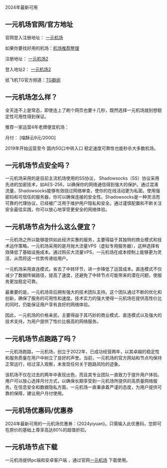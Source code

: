 2024年最新可用

## 一元机场官网/官方地址
官网登入注册地址： [一元机场](https://www.miaosu.xyz)

如果你要找好用的机场：[机场推荐整理](https://www.miaosu.xyz)

注册地址： [一元机场2](https://www.miaosu.xyz)

登入地址2： [一元机场2](https://www.miaosu.xyz)

纸飞机TG官方频道：[TG群组](https://www.miaosu.xyz)

## 一元机场怎么样？
全天连不上是常态，即使连上了刷个网页也要十几秒，既然选择一元机场就别想稳定性可用性得到保证。

推荐一家运营4年老牌便宜机场：

月付： [喵酥云9元/200G]

2019年开始运营至今 国内5G口中转入口 稳定速度可靠性也能秒杀大多数机场。

## 一元机场节点安全吗？
一元机场采用的是目前主流机场使用的SS协议， Shadowsocks（SS）协议采用先进的加密技术，如AES-256，以确保你的网络通信得到强大的保护。通过混淆流量，Shadowsocks能够有效绕过网络审查，使你的在线活动更为私密。使用强密码和可信任的服务器，你可以确保连接的安全性。Shadowsocks是一种灵活而可靠的代理协议，已经被广泛用于维护用户隐私和安全。通过谨慎配置和不断关注安全最佳实践，你可以放心地享受更安全的网络体验。

## 一元机场节点为什么这么便宜？
一元机场之所以能够提供如此经济实惠的服务，主要得益于其独特的商业模式和技术运作策略。一元机场采用的是月抛大流量VPS（虚拟专用服务器），这种选择有效降低了基础设施成本。通过购买大流量VPS，一元机场在成本控制上能够更为灵活，从而将这一优势传递给用户。

一元机场采用直连模式，省去了中转环节，进一步降低了运营成本。直连模式不仅减少了数据传输路径，提高了速度，还避免了中转节点可能带来的潜在问题，使服务更加稳定可靠。

最重要的是，一元机场背后拥有强大的技术团队支持。这个团队通过不断的优化和创新，确保了服务的可用性和速度。技术实力的强大使得一元机场在提供高性价比的同时，仍能保证用户享有良好的网络体验。

因此，一元机场的价格亲民，主要得益于其巧妙的商业模式、直连模式以及强大的技术支持，为用户提供了性价比极高的网络服务。

## 一元机场节点跑路了吗？
一元机场跑路，一元机场，创立于2022年，已成功经营两年，以其卓越的稳定性和服务质量在用户中树立了良好的声誉。当前，一元机场的官方网站和节点均保持正常运行，经过深入观察，未发现任何关于跑路风险的迹象。

该机场不仅在过去的两年中表现出色，而且其专业团队一直致力于提升用户体验。用户可以放心选择月付方式，以确保长期享受到一元机场所提供的高质量网络服务。在信息安全和数据隐私方面，一元机场一直秉承着严谨的态度，为用户提供可靠的保障，建议用户月付使用。

## 一元机场优惠码/优惠券
2024年最新可用的一元机场优惠券：{2024yiyuan}。只需输入此优惠码，您即可在原价的基础上尊享高达80%的超值折扣。

## 一元机场节点下载
一元机场提供pc端和安卓客户端 ，通过官网[一元机场](https://www.miaosu.xyz) 下载使用。
